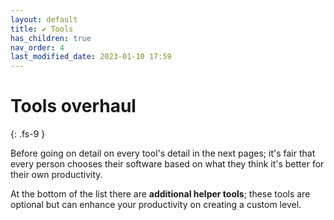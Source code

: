 ```yaml
---
layout: default
title: ✔ Tools
has_children: true
nav_order: 4
last_modified_date: 2023-01-10 17:59
---
```


# Tools overhaul
{: .fs-9 }

Before going on detail on every tool's detail in the next pages; it's fair that every person chooses their software based on what they think it's better for their own productivity.

At the bottom of the list there are **additional helper tools**; these tools are optional but can enhance your productivity on creating a custom level.
